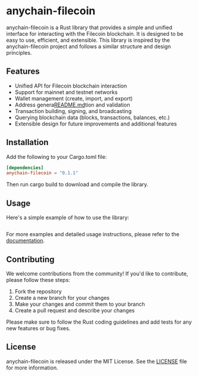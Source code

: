 # anychain-filecoin

anychain-filecoin is a Rust library that provides a simple and unified interface for interacting with the Filecoin blockchain. It is designed to be easy to use, efficient, and extensible. This library is inspired by the anychain-filecoin project and follows a similar structure and design principles.

## Features

- Unified API for Filecoin blockchain interaction
- Support for mainnet and testnet networks
- Wallet management (create, import, and export)
- Address genera[README.md](README.md)tion and validation
- Transaction building, signing, and broadcasting
- Querying blockchain data (blocks, transactions, balances, etc.)
- Extensible design for future improvements and additional features

## Installation

Add the following to your Cargo.toml file:
```toml
[dependencies]
anychain-filecoin = "0.1.1"
```

Then run cargo build to download and compile the library.

## Usage

Here's a simple example of how to use the library:
```rust
```

For more examples and detailed usage instructions, please refer to the [documentation](https://docs.rs/anychain-filecoin).

## Contributing

We welcome contributions from the community! If you'd like to contribute, please follow these steps:

1. Fork the repository
2. Create a new branch for your changes
3. Make your changes and commit them to your branch
4. Create a pull request and describe your changes

Please make sure to follow the Rust coding guidelines and add tests for any new features or bug fixes.

## License

anychain-filecoin is released under the MIT License. See the [LICENSE](LICENSE) file for more information. 
